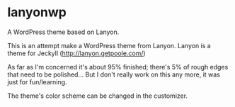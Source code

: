 # lanyonwp

A WordPress theme based on Lanyon.

This is an attempt make a WordPress theme from Lanyon. Lanyon is a theme for Jeckyll (http://lanyon.getpoole.com/)

As far as I'm concerned it's about 95% finished; there's 5% of rough edges that need to be polished... But I don't really work on this any more, it was just for fun/learning.

The theme's color scheme can be changed in the customizer.